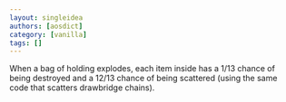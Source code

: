 ```yaml
---
layout: singleidea
authors: [aosdict]
category: [vanilla]
tags: []
---
```

When a bag of holding explodes, each item inside has a 1/13 chance of being destroyed and a 12/13 chance of being scattered (using the same code that scatters drawbridge chains).
